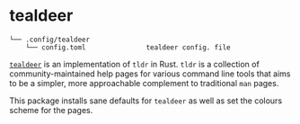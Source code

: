 # tealdeer

```text
└── .config/tealdeer
    └── config.toml               tealdeer config. file

```

[`tealdeer`](https://github.com/dbrgn/tealdeer) is an implementation of `tldr` in Rust. `tldr` is a collection of community-maintained help pages for various command line tools that aims to be a simpler, more approachable complement to traditional `man` pages.

This package installs sane defaults for `tealdeer` as well as set the colours scheme for the pages.
